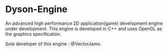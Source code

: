 # Dyson-Engine 
An advanced high performance 2D application(game) development engine under development.
This engine is developed in C++ and uses OpenGL as the graphics specification.

Sole developer of this engine : @VectorJamo
